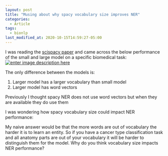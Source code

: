 ```yaml
---
layout: post
title: "Musing about why spacy vocabulary size improves NER"
categories:
  - Article
tags:
  - bionlp
last_modified_at: 2020-10-15T14:59:27-05:00
---
```


I was reading the [scispacy paper](https://arxiv.org/pdf/1902.07669.pdf) and came across the below performance of the small and large model on a specific biomedical task:
[![enter image description here][1]][1]

The only difference between the models is:

1. Larger model has a larger vocabulary than small model
2. Larger model has word vectors

Previously I thought spacy NER does not use word vectors but when they are available they do use them

I was wondering how spacy vocabulary size could impact NER performance:

My naive answer would be that the more words are out of vocabulary the harder it is to learn an entity. So if you have a cancer type classification task and all anatomy parts are out of your vocabulary it will be harder to distinguish them for the model. Why do you think vocabulary size impacts NER performance?

[1]: https://i.stack.imgur.com/mMqsU.png
